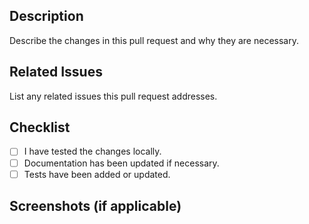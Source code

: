 ## Description

Describe the changes in this pull request and why they are necessary.

## Related Issues

List any related issues this pull request addresses.

## Checklist

- [ ] I have tested the changes locally.
- [ ] Documentation has been updated if necessary.
- [ ] Tests have been added or updated.

## Screenshots (if applicable)
